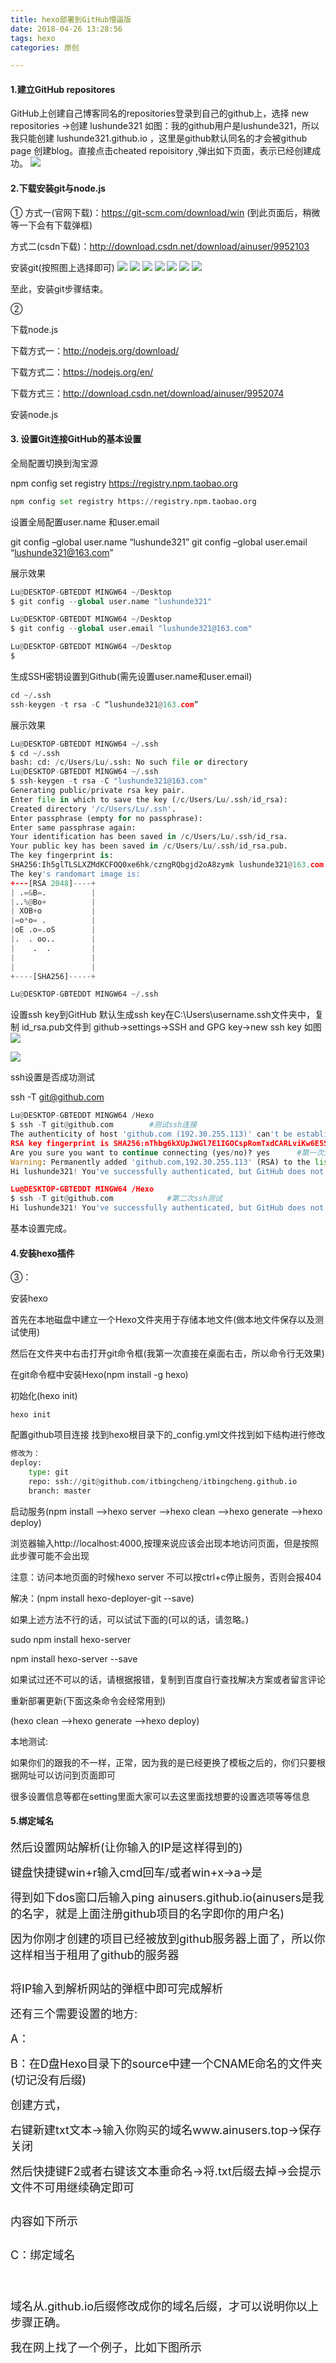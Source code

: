 ```yaml
---
title: hexo部署到GitHub懵逼版
date: 2018-04-26 13:28:56
tags: hexo
categories: 原创

---
```


#### 1.建立GitHub repositores

GitHub上创建自己博客同名的repositories登录到自己的github上，选择 new repositories ->创建 lushunde321 如图：我的github用户是lushunde321，所以我只能创建 lushunde321.github.io ，这里是github默认同名的才会被github page 创建blog。直接点击cheated repoisitory ,弹出如下页面，表示已经创建成功。
![](http://ohl8u210m.bkt.clouddn.com/9-1.png)

#### 2.下载安装git与node.js
①
方式一(官网下载)：https://git-scm.com/download/win (到此页面后，稍微等一下会有下载弹框)

方式二(csdn下载)：http://download.csdn.net/download/ainuser/9952103

安装git(按照图上选择即可)
![](http://ohl8u210m.bkt.clouddn.com/9-2.jpg)
![](http://ohl8u210m.bkt.clouddn.com/9-3.jpg)
![](http://ohl8u210m.bkt.clouddn.com/9-4.jpg)
![](http://ohl8u210m.bkt.clouddn.com/9-5.jpg)
![](http://ohl8u210m.bkt.clouddn.com/9-6.jpg)
![](http://ohl8u210m.bkt.clouddn.com/9-7.jpg)
![](http://ohl8u210m.bkt.clouddn.com/9-8.jpg)

至此，安装git步骤结束。

②

下载node.js

下载方式一：http://nodejs.org/download/

下载方式二：https://nodejs.org/en/

下载方式三：http://download.csdn.net/download/ainuser/9952074

安装node.js
#### 3. 设置Git连接GitHub的基本设置

全局配置切换到淘宝源

npm config set registry https://registry.npm.taobao.org
```python
npm config set registry https://registry.npm.taobao.org
```
设置全局配置user.name 和user.email

git config –global user.name “lushunde321” 
git config –global user.email “lushunde321@163.com”

展示效果
```Python
Lu@DESKTOP-GBTEDDT MINGW64 ~/Desktop
$ git config --global user.name "lushunde321"

Lu@DESKTOP-GBTEDDT MINGW64 ~/Desktop
$ git config --global user.email "lushunde321@163.com"

Lu@DESKTOP-GBTEDDT MINGW64 ~/Desktop
$

```
生成SSH密钥设置到Github(需先设置user.name和user.email)
```python
cd ~/.ssh 
ssh-keygen -t rsa -C “lushunde321@163.com”
```
展示效果
```python
Lu@DESKTOP-GBTEDDT MINGW64 ~/.ssh
$ cd ~/.ssh
bash: cd: /c/Users/Lu/.ssh: No such file or directory
Lu@DESKTOP-GBTEDDT MINGW64 ~/.ssh
$ ssh-keygen -t rsa -C "lushunde321@163.com"
Generating public/private rsa key pair.
Enter file in which to save the key (/c/Users/Lu/.ssh/id_rsa):
Created directory '/c/Users/Lu/.ssh'.
Enter passphrase (empty for no passphrase):
Enter same passphrase again:
Your identification has been saved in /c/Users/Lu/.ssh/id_rsa.
Your public key has been saved in /c/Users/Lu/.ssh/id_rsa.pub.
The key fingerprint is:
SHA256:Ih5glTLSLXZMdKCFOQ0xe6hk/czngRQbgjd2oA8zymk lushunde321@163.com
The key's randomart image is:
+---[RSA 2048]----+
| .=&B=.          |
|..%@Bo+          |
| XOB+o           |
|=o*o= .          |
|oE .o=.oS        |
|.  . oo..        |
|    .  .         |
|                 |
|                 |
+----[SHA256]-----+

Lu@DESKTOP-GBTEDDT MINGW64 ~/.ssh
```
设置ssh key到GitHub 
默认生成ssh key在C:\Users\username.ssh文件夹中，复制 id_rsa.pub文件到 github->settings->SSH and GPG key->new ssh key 如图 
![](http://ohl8u210m.bkt.clouddn.com/9-9.png)

![](http://ohl8u210m.bkt.clouddn.com/9-10.png)

ssh设置是否成功测试

ssh -T git@github.com
```python
Lu@DESKTOP-GBTEDDT MINGW64 /Hexo
$ ssh -T git@github.com        #测试ssh连接
The authenticity of host 'github.com (192.30.255.113)' can't be established.
RSA key fingerprint is SHA256:nThbg6kXUpJWGl7E1IGOCspRomTxdCARLviKw6E5SY8.
Are you sure you want to continue connecting (yes/no)? yes      #第一次测试，yes即可
Warning: Permanently added 'github.com,192.30.255.113' (RSA) to the list of known hosts.
Hi lushunde321! You've successfully authenticated, but GitHub does not provide shell access.

Lu@DESKTOP-GBTEDDT MINGW64 /Hexo
$ ssh -T git@github.com            #第二次ssh测试
Hi lushunde321! You've successfully authenticated, but GitHub does not provide shell access.
```
基本设置完成。
#### 4.安装hexo插件
③：

安装hexo

首先在本地磁盘中建立一个Hexo文件夹用于存储本地文件(做本地文件保存以及测试使用)



然后在文件夹中右击打开git命令框(我第一次直接在桌面右击，所以命令行无效果)



在git命令框中安装Hexo(npm
 install -g hexo)



初始化(hexo init)
```
hexo init
```
配置github项目连接
找到hexo根目录下的_config.yml文件找到如下结构进行修改
```python
修改为：
deploy:
 	type: git
    repo: ssh://git@github.com/itbingcheng/itbingcheng.github.io
    branch: master
```
启动服务(npm install -->hexo server -->hexo clean -->hexo generate -->hexo deploy)



浏览器输入http://localhost:4000,按理来说应该会出现本地访问页面，但是按照此步骤可能不会出现

注意：访问本地页面的时候hexo server 不可以按ctrl+c停止服务，否则会报404

解决：(npm install hexo-deployer-git --save)



如果上述方法不行的话，可以试试下面的(可以的话，请忽略。)

sudo
 npm install hexo-server

npm
 install hexo-server --save

如果试过还不可以的话，请根据报错，复制到百度自行查找解决方案或者留言评论

重新部署更新(下面这条命令会经常用到)

(hexo
 clean -->hexo generate -->hexo deploy)

本地测试:



如果你们的跟我的不一样，正常，因为我的是已经更换了模板之后的，你们只要根据网址可以访问到页面即可



很多设置信息等都在setting里面大家可以去这里面找想要的设置选项等等信息
#### 5.绑定域名
<p><span style="font-size:18px;">然后设置网站解析(让你输入的IP是这样得到的)</span></p>
<p><span style="font-size:18px;">键盘快捷键win+r输入cmd回车/或者win+x-&gt;a-&gt;是</span></p>
<p><span style="font-size:18px;">得到如下dos窗口后输入ping ainusers.github.io(ainusers是我的名字，就是上面注册github项目的名字即你的用户名)</span></p>
<p><span style="font-size:18px;">因为你刚才创建的项目已经被放到github服务器上面了，所以你这样相当于租用了github的服务器</span></p>
<p><span style="font-size:18px;"><img src="https://img-blog.csdn.net/20170827115339257?watermark/2/text/aHR0cDovL2Jsb2cuY3Nkbi5uZXQvQWluVXNlcg==/font/5a6L5L2T/fontsize/400/fill/I0JBQkFCMA==/dissolve/70/gravity/Center" alt=""><br></span></p>
<p><span style="font-size:18px;">将IP输入到解析网站的弹框中即可完成解析</span></p>
<p><span style="font-size:18px;">还有三个需要设置的地方:</span></p>
<p><span style="font-size:18px;">A：<img src="https://img-blog.csdn.net/20170827115652192?watermark/2/text/aHR0cDovL2Jsb2cuY3Nkbi5uZXQvQWluVXNlcg==/font/5a6L5L2T/fontsize/400/fill/I0JBQkFCMA==/dissolve/70/gravity/Center" alt=""></span></p>
<p><span style="font-size:18px;">B：在D盘Hexo目录下的source中建一个CNAME命名的文件夹(切记没有后缀)</span></p>
<p><span style="font-size:18px;">创建方式，</span></p>
<p><span style="font-size:18px;">右键新建txt文本-&gt;输入你购买的域名www.ainusers.top-&gt;保存关闭</span></p>
<p><span style="font-size:18px;">然后快捷键F2或者右键该文本重命名-&gt;将.txt后缀去掉-&gt;会提示文件不可用继续确定即可</span></p>
<p><span style="font-size:18px;"><img src="https://img-blog.csdn.net/20170827120127610?watermark/2/text/aHR0cDovL2Jsb2cuY3Nkbi5uZXQvQWluVXNlcg==/font/5a6L5L2T/fontsize/400/fill/I0JBQkFCMA==/dissolve/70/gravity/Center" alt=""></span></p>
<p><span style="font-size:18px;">内容如下所示</span></p>
<p><img src="https://img-blog.csdn.net/20170827120144791?watermark/2/text/aHR0cDovL2Jsb2cuY3Nkbi5uZXQvQWluVXNlcg==/font/5a6L5L2T/fontsize/400/fill/I0JBQkFCMA==/dissolve/70/gravity/Center" alt="" style="font-size:18px;"></p>
<p><span style="font-size:18px;">C：绑定域名</span><img src="https://img-blog.csdn.net/20170827120657763?watermark/2/text/aHR0cDovL2Jsb2cuY3Nkbi5uZXQvQWluVXNlcg==/font/5a6L5L2T/fontsize/400/fill/I0JBQkFCMA==/dissolve/70/gravity/Center" alt=""></p>
<p><img src="https://img-blog.csdn.net/20170827120723514?watermark/2/text/aHR0cDovL2Jsb2cuY3Nkbi5uZXQvQWluVXNlcg==/font/5a6L5L2T/fontsize/400/fill/I0JBQkFCMA==/dissolve/70/gravity/Center" alt=""><br></p>
<p><img src="https://img-blog.csdn.net/20170827120739967?watermark/2/text/aHR0cDovL2Jsb2cuY3Nkbi5uZXQvQWluVXNlcg==/font/5a6L5L2T/fontsize/400/fill/I0JBQkFCMA==/dissolve/70/gravity/Center" alt=""><br></p>
<p><img src="https://img-blog.csdn.net/20170827120758281?watermark/2/text/aHR0cDovL2Jsb2cuY3Nkbi5uZXQvQWluVXNlcg==/font/5a6L5L2T/fontsize/400/fill/I0JBQkFCMA==/dissolve/70/gravity/Center" alt=""><br></p>
<p><span style="font-size:18px;">域名从.github.io后缀修改成你的域名后缀，才可以说明你以上步骤正确。</span></p>
<p><span style="font-size:18px;">我在网上找了一个例子，比如下图所示</span></p>
<p><span style="font-size:18px;"><img src="https://img-blog.csdn.net/20170827121118409?watermark/2/text/aHR0cDovL2Jsb2cuY3Nkbi5uZXQvQWluVXNlcg==/font/5a6L5L2T/fontsize/400/fill/I0JBQkFCMA==/dissolve/70/gravity/Center" alt=""><br></span></p>